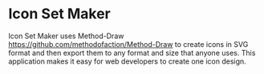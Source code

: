 # Icon Set Maker

Icon Set Maker uses Method-Draw https://github.com/methodofaction/Method-Draw to create icons in SVG format and then export them to any format and size that anyone uses. This application makes it easy for web developers to create one icon design.